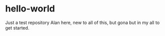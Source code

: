 # hello-world
Just a test repository
Alan here, new to all of this, but gona but in my all to get started.

